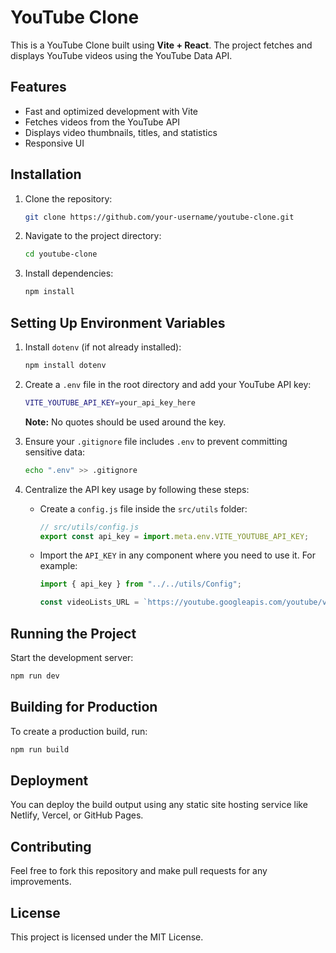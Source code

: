 # YouTube Clone

This is a YouTube Clone built using **Vite + React**. The project fetches and displays YouTube videos using the YouTube Data API.

## Features

- Fast and optimized development with Vite
- Fetches videos from the YouTube API
- Displays video thumbnails, titles, and statistics
- Responsive UI

## Installation

1. Clone the repository:
   ```sh
   git clone https://github.com/your-username/youtube-clone.git
   ```
2. Navigate to the project directory:
   ```sh
   cd youtube-clone
   ```
3. Install dependencies:
   ```sh
   npm install
   ```

## Setting Up Environment Variables

1. Install `dotenv` (if not already installed):

   ```sh
   npm install dotenv
   ```

2. Create a `.env` file in the root directory and add your YouTube API key:

   ```sh
   VITE_YOUTUBE_API_KEY=your_api_key_here
   ```

   **Note:** No quotes should be used around the key.

3. Ensure your `.gitignore` file includes `.env` to prevent committing sensitive data:

   ```sh
   echo ".env" >> .gitignore
   ```

4. Centralize the API key usage by following these steps:

   - Create a `config.js` file inside the `src/utils` folder:
     ```js
     // src/utils/config.js
     export const api_key = import.meta.env.VITE_YOUTUBE_API_KEY;
     ```
   - Import the `API_KEY` in any component where you need to use it. For example:

     ```js
     import { api_key } from "../../utils/Config";

     const videoLists_URL = `https://youtube.googleapis.com/youtube/v3/videos?part=snippet%2CcontentDetails%2Cstatistics&chart=mostPopular&maxResults=10&regionCode=IN&videoCategoryId=${category}&key=${api_key}`;
     ```

## Running the Project

Start the development server:

```sh
npm run dev
```

## Building for Production

To create a production build, run:

```sh
npm run build
```

## Deployment

You can deploy the build output using any static site hosting service like Netlify, Vercel, or GitHub Pages.

## Contributing

Feel free to fork this repository and make pull requests for any improvements.

## License

This project is licensed under the MIT License.
